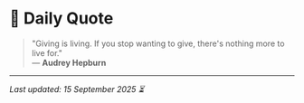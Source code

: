 # 📜 Daily Quote

> "Giving is living. If you stop wanting to give, there's nothing more to live for."  
> — **Audrey Hepburn**

---

_Last updated: 15 September 2025 ⏳_
